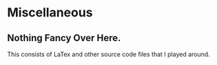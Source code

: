 # Miscellaneous
## Nothing Fancy Over Here. 
This consists of LaTex and other source code files that I played around.
